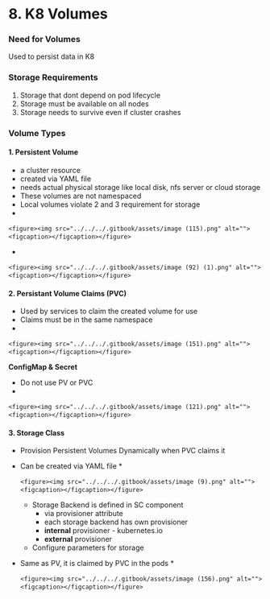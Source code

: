 # 8. K8 Volumes

### Need for Volumes

Used to persist data in K8



### Storage Requirements

1. Storage that dont depend on pod lifecycle
2. Storage must be available on all nodes
3. Storage needs to survive even if cluster crashes



### Volume Types

#### 1. Persistent Volume

* a cluster resource
* created via YAML file
* needs actual physical storage like local disk, nfs server or cloud storage
* These volumes are not namespaced
* Local volumes violate 2 and 3 requirement for storage
*

    <figure><img src="../../../.gitbook/assets/image (115).png" alt=""><figcaption></figcaption></figure>
*

    <figure><img src="../../../.gitbook/assets/image (92) (1).png" alt=""><figcaption></figcaption></figure>

#### 2. Persistant Volume Claims (PVC)

* Used by services to claim the created volume for use
* Claims must be in the same namespace
*

    <figure><img src="../../../.gitbook/assets/image (151).png" alt=""><figcaption></figcaption></figure>

**ConfigMap & Secret**

* Do not use PV or PVC
*

    <figure><img src="../../../.gitbook/assets/image (121).png" alt=""><figcaption></figcaption></figure>

#### 3. Storage Class

* Provision Persistent Volumes Dynamically when PVC claims it
* Can be created via YAML file
  *

      <figure><img src="../../../.gitbook/assets/image (9).png" alt=""><figcaption></figcaption></figure>
  * Storage Backend is defined in SC component
    * via provisioner attribute
    * each storage backend has own provisioner
    * **internal** provisioner - kubernetes.io
    * **external** provisioner
  * Configure parameters for storage
* Same as PV, it is claimed by PVC in the pods
  *

      <figure><img src="../../../.gitbook/assets/image (156).png" alt=""><figcaption></figcaption></figure>

